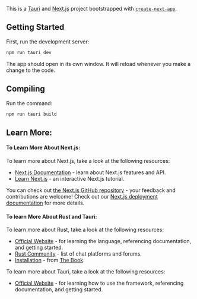 This is a [Tauri](https://tauri.app/) and [Next.js](https://nextjs.org/) project bootstrapped with [`create-next-app`](https://github.com/vercel/next.js/tree/canary/packages/create-next-app).

## Getting Started

First, run the development server:

```bash
npm run tauri dev
```

The app should open in its own window. It will reload whenever you make a change to the code.

## Compiling

Run the command:
```bash
npm run tauri build
```

## Learn More:

#### To Learn More About Next.js:
To learn more about Next.js, take a look at the following resources:

- [Next.js Documentation](https://nextjs.org/docs) - learn about Next.js features and API.
- [Learn Next.js](https://nextjs.org/learn) - an interactive Next.js tutorial.

You can check out [the Next.js GitHub repository](https://github.com/vercel/next.js/) - your feedback and contributions are welcome!
Check out our [Next.js deployment documentation](https://nextjs.org/docs/deployment) for more details.

#### To learn More About Rust and Tauri:
To learn more about Rust, take a look at the following resources:
- [Official Website](https://www.rust-lang.org/) - for learning the language, referencing documentation, and getting started.
- [Rust Community](https://www.rust-lang.org/community) - list of chat platforms and forums.
- [Installation](https://doc.rust-lang.org/book/ch01-01-installation.html) - from [The Book](https://doc.rust-lang.org/book/index.html).

To learn more about Tauri, take a look at the following resources:
- [Official Website](https://tauri.app/) - for learning how to use the framework, referencing documentation, and getting started.
